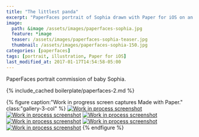```yaml
---
title: "The littlest panda"
excerpt: "PaperFaces portrait of Sophia drawn with Paper for iOS on an iPad."
image: 
  path: &image /assets/images/paperfaces-sophia.jpg 
  feature: *image
  teaser: /assets/images/paperfaces-sophia-teaser.jpg
  thumbnail: /assets/images/paperfaces-sophia-150.jpg
categories: [paperfaces]
tags: [portrait, illustration, Paper for iOS]
last_modified_at: 2017-01-17T14:54:58-05:00
---
```


PaperFaces portrait commission of baby Sophia.

{% include_cached boilerplate/paperfaces-2.md %}

{% figure caption:"Work in progress screen captures Made with Paper." class:"gallery-3-col" %}
[![Work in process screenshot](/assets/images/paperfaces-sophia-process-1-600.jpg)](/assets/images/paperfaces-sophia-process-1-lg.jpg)
[![Work in process screenshot](/assets/images/paperfaces-sophia-process-2-600.jpg)](/assets/images/paperfaces-sophia-process-2-lg.jpg)
[![Work in process screenshot](/assets/images/paperfaces-sophia-process-3-600.jpg)](/assets/images/paperfaces-sophia-process-3-lg.jpg)
[![Work in process screenshot](/assets/images/paperfaces-sophia-process-4-600.jpg)](/assets/images/paperfaces-sophia-process-4-lg.jpg)
[![Work in process screenshot](/assets/images/paperfaces-sophia-process-5-600.jpg)](/assets/images/paperfaces-sophia-process-5-lg.jpg)
[![Work in process screenshot](/assets/images/paperfaces-sophia-process-6-600.jpg)](/assets/images/paperfaces-sophia-process-6-lg.jpg)
{% endfigure %}
